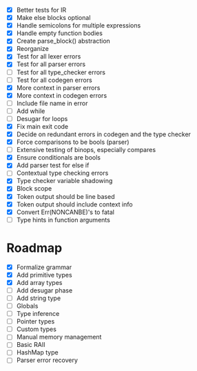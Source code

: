 - [x] Better tests for IR
- [x] Make else blocks optional
- [x] Handle semicolons for multiple expressions
- [x] Handle empty function bodies
- [x] Create parse_block() abstraction
- [x] Reorganize
- [x] Test for all lexer errors
- [x] Test for all parser errors
- [ ] Test for all type_checker errors
- [ ] Test for all codegen errors
- [x] More context in parser errors
- [x] More context in codegen errors
- [ ] Include file name in error
- [ ] Add while
- [ ] Desugar for loops
- [x] Fix main exit code
- [x] Decide on redundant errors in codegen and the type checker
- [x] Force comparisons to be bools (parser)
- [ ] Extensive testing of binops, especially compares
- [x] Ensure conditionals are bools
- [x] Add parser test for else if
- [ ] Contextual type checking errors
- [x] Type checker variable shadowing
- [x] Block scope
- [x] Token output should be line based
- [x] Token output should include context info
- [x] Convert Err(NONCANBE)'s to fatal
- [ ] Type hints in function arguments

# Roadmap
- [x] Formalize grammar
- [x] Add primitive types
- [x] Add array types
- [ ] Add desugar phase
- [ ] Add string type
- [ ] Globals
- [ ] Type inference
- [ ] Pointer types
- [ ] Custom types
- [ ] Manual memory management
- [ ] Basic RAII
- [ ] HashMap type
- [ ] Parser error recovery
